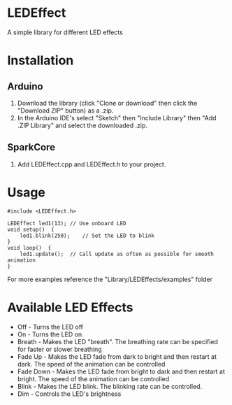 LEDEffect
===========

A simple library for different LED effects

# Installation
## Arduino

1. Download the library (click "Clone or download" then click the "Download ZIP" button) as a .zip.
1. In the Arduino IDE's select "Sketch" then "Include Library" then "Add .ZIP Library" and select the downloaded .zip.

## SparkCore

1. Add LEDEffect.cpp and LEDEffect.h to your project.

# Usage

    #include <LEDEffect.h>

    LEDEffect led1(13); // Use onboard LED
    void setup()  {
        led1.blink(250);    // Set the LED to blink
    }
    void loop()  {
        led1.update();  // Call update as often as possible for smooth animation
    }

For more examples reference the "Library/LEDEffects/examples" folder

# Available LED Effects
* Off - Turns the LED off
* On - Turns the LED on
* Breath - Makes the LED "breath". The breathing rate can be specified for faster or slower breathing
* Fade Up - Makes the LED fade from dark to bright and then restart at dark. The speed of the animation can be controlled
* Fade Down - Makes the LED fade from bright to dark and then restart at bright. The speed of the animation can be controlled
* Blink - Makes the LED blink. The blinking rate can be controlled.
* Dim - Controls the LED's brightness
